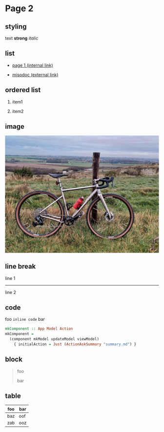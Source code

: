 # Page 2

## styling

text **strong** *italic*

## list

- [page 1 (internal link)](page1.md)

- [misodoc (external link)](https://github.com/juliendehos/misodoc/)

## ordered list

1. item1

1. item2

## image

![](velo.jpg)

## line break

line 1

* * *

line 2

## code 

foo `inline code` bar

```hs
mkComponent :: App Model Action
mkComponent = 
  (component mkModel updateModel viewModel)
    { initialAction = Just (ActionAskSummary "summary.md") }
```

## block

> foo
>
> bar

## table

| foo     | bar    |
|---------|--------|
| baz     | oof    |
| zab     | ooz    |

